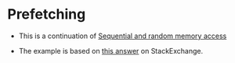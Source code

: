 # Prefetching

* This is a continuation of [Sequential and random memory access](../5_sequential-and-random-memory-access) 

* The example is based on [this answer](https://stackoverflow.com/a/31688096/19634193) on StackExchange.
